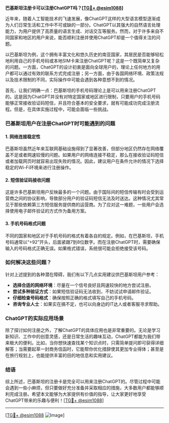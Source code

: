 **巴基斯坦注册卡可以注册ChatGPT吗？[[TG💪+ @esim1088](https://t.me/s/esim1088)]**

近年来，随着人工智能技术的飞速发展，像ChatGPT这样的大型语言模型逐渐成为人们日常生活和工作中不可或缺的一部分。ChatGPT以其强大的自然语言处理能力，为用户提供了高质量的语言生成、对话交互等服务。然而，对于许多来自不同国家和地区的用户来说，能否顺利注册并使用ChatGPT却是一个值得关注的问题。

以巴基斯坦为例，这个拥有丰富文化和悠久历史的南亚国家，其居民是否能够轻松地利用自己的手机号码或本地SIM卡来注册ChatGPT呢？这是一个既简单又复杂的问题。一方面，ChatGPT的设计初衷是面向全球用户的，理论上任何地方的用户都可以通过有效的联系方式完成注册；另一方面，由于各国网络环境、政策法规以及技术限制的不同，实际操作中可能会遇到各种意想不到的情况。

首先，让我们明确一点：巴基斯坦的手机号码理论上是可以用来注册ChatGPT的。这是因为ChatGPT并没有对特定国家或地区进行限制，只要用户的手机号码能够正常接收验证码短信，并且符合基本的安全要求，就有可能成功完成注册流程。但是，在具体实施过程中，可能会面临一些挑战。

### 巴基斯坦用户在注册ChatGPT时可能遇到的问题

#### 1. **网络连接稳定性**
巴基斯坦虽然近年来互联网基础设施得到了显著改善，但部分地区仍然存在网络覆盖不足或者网速较慢的问题。如果用户的网络连接不稳定，那么在接收验证码短信或者加载网页时就容易出现失败的情况。因此，建议用户在条件允许的情况下选择稳定的Wi-Fi环境来进行注册操作。

#### 2. **短信验证码接收问题**
这是许多巴基斯坦用户反映最多的一个问题。由于国际间的短信传输有时会受到运营商之间的协议影响，导致部分用户的验证码短信无法及时送达。这种情况尤其常见于那些依赖第三方短信服务提供商的运营商。为了应对这一难题，一些用户会选择使用电子邮件验证的方式作为备用方案。

#### 3. **手机号码格式问题**
不同的国家和地区对于手机号码的格式有着各自的规定。例如，在巴基斯坦，手机号码通常以“+92”开头，后面紧跟7到8位数字。而在注册ChatGPT时，需要确保输入的号码格式正确无误。如果格式错误，系统很可能会拒绝接受该号码。

### 如何解决这些问题？

针对上述提到的各种潜在障碍，我们有以下几点实用建议供巴基斯坦用户参考：

- **选择合适的网络环境**：尽量在一个信号良好且网速较快的地方尝试注册。
- **尝试多种验证方式**：如果短信验证码无法收到，不妨试试申请邮件验证。
- **仔细检查号码格式**：确保按照正确的格式填写自己的手机号码。
- **咨询专业人士**：如果实在搞不定，也可以向身边的IT达人或者客服寻求帮助。

### ChatGPT的实际应用场景

除了探讨如何注册之外，了解ChatGPT的具体应用也是非常重要的。无论是学习新知识、工作中的创意灵感，还是日常生活的趣味互动，ChatGPT都能为我们带来极大的便利。比如，当你想快速查找某个知识点时，只需简单提问即可获得详细解答；当需要起草一封商务信函时，它能帮你优化措辞使其更加专业得体；甚至是在旅行规划上，也能提供丰富的目的地信息和实用建议。

### 结语

综上所述，巴基斯坦的注册卡是完全可以用来注册ChatGPT的。尽管过程中可能会遇到一些小麻烦，但只要做好充分准备并采取相应的措施，大多数用户都能够顺利完成注册。希望本文能够为大家提供有价值的指导，让大家更好地享受ChatGPT带来的乐趣与便利！[[TG💪+ @esim1088](https://t.me/s/esim1088)] 

---

[[TG💪+ @esim1088](https://t.me/s/esim1088) ![Image](https://i.postimg.cc/4NQfJmqS/Snipaste-2025-05-13-00-14-12.png)]